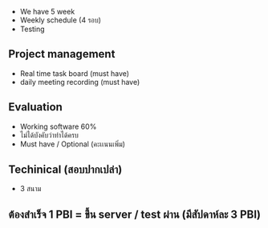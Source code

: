 - We have 5 week
- Weekly schedule (4 รอบ)
- Testing
## Project management
- Real time task board (must have)
- daily meeting recording (must have)

## Evaluation
- Working software 60%
- ไม่ได้บังคับว่าทําได้ครบ
- Must have / Optional (คะเเนนเพิ่ม)

## Techinical (สอบปากเปล่า)
- 3 สนาม

## ต้องสําเร็จ 1 PBI = ขึ้น server / test ผ่าน (มีสัปดาห์ละ 3 PBI)